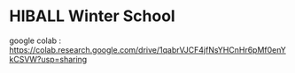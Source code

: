 # HIBALL Winter School

google colab : https://colab.research.google.com/drive/1qabrVJCF4jfNsYHCnHr6pMf0enYkCSVW?usp=sharing
